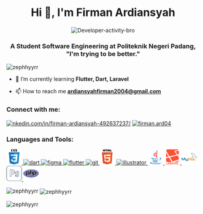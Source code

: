 <h1 align="center">Hi 👋, I'm Firman Ardiansyah</h1>
<p align="center">
<img src="https://static.vecteezy.com/system/resources/previews/008/158/332/original/software-developer-illustration-in-colored-design-vector.jpg" alt="Developer-activity-bro" align="center" border="0" width="450">
</p>
<h3 align="center">A Student Software Engineering at Politeknik Negeri Padang, "I'm trying to be better."</h3>

<p align="left"> <img src="https://komarev.com/ghpvc/?username=zephhyyrr&label=Profile%20views&color=0e75b6&style=flat" alt="zephhyyrr" /> </p>


- 🌱 I’m currently learning **Flutter, Dart, Laravel**

- 📫 How to reach me **ardiansyahfirman2004@gmail.com**

<h3 align="left">Connect with me:</h3>
<p align="left">
<a href="https://linkedin.com/in/nkedin.com/in/firman-ardiansyah-492637237/" target="blank"><img align="center" src="https://raw.githubusercontent.com/rahuldkjain/github-profile-readme-generator/master/src/images/icons/Social/linked-in-alt.svg" alt="nkedin.com/in/firman-ardiansyah-492637237/" height="30" width="40" /></a>
<a href="https://instagram.com/firman.ard04" target="blank"><img align="center" src="https://raw.githubusercontent.com/rahuldkjain/github-profile-readme-generator/master/src/images/icons/Social/instagram.svg" alt="firman.ard04" height="30" width="40" /></a>
</p>

<h3 align="left">Languages and Tools:</h3>
<p align="left"> <a href="https://www.w3schools.com/css/" target="_blank" rel="noreferrer"> <img src="https://raw.githubusercontent.com/devicons/devicon/master/icons/css3/css3-original-wordmark.svg" alt="css3" width="40" height="40"/> </a> <a href="https://dart.dev" target="_blank" rel="noreferrer"> <img src="https://www.vectorlogo.zone/logos/dartlang/dartlang-icon.svg" alt="dart" width="40" height="40"/> </a> <a href="https://www.figma.com/" target="_blank" rel="noreferrer"> <img src="https://www.vectorlogo.zone/logos/figma/figma-icon.svg" alt="figma" width="40" height="40"/> </a> <a href="https://flutter.dev" target="_blank" rel="noreferrer"> <img src="https://www.vectorlogo.zone/logos/flutterio/flutterio-icon.svg" alt="flutter" width="40" height="40"/> </a> <a href="https://git-scm.com/" target="_blank" rel="noreferrer"> <img src="https://www.vectorlogo.zone/logos/git-scm/git-scm-icon.svg" alt="git" width="40" height="40"/> </a> <a href="https://www.w3.org/html/" target="_blank" rel="noreferrer"> <img src="https://raw.githubusercontent.com/devicons/devicon/master/icons/html5/html5-original-wordmark.svg" alt="html5" width="40" height="40"/> </a> <a href="https://www.adobe.com/in/products/illustrator.html" target="_blank" rel="noreferrer"> <img src="https://www.vectorlogo.zone/logos/adobe_illustrator/adobe_illustrator-icon.svg" alt="illustrator" width="40" height="40"/> </a> <a href="https://www.java.com" target="_blank" rel="noreferrer"> <img src="https://raw.githubusercontent.com/devicons/devicon/master/icons/java/java-original.svg" alt="java" width="40" height="40"/> </a> <a href="https://laravel.com/" target="_blank" rel="noreferrer"> <img src="https://raw.githubusercontent.com/devicons/devicon/master/icons/laravel/laravel-plain-wordmark.svg" alt="laravel" width="40" height="40"/> </a> <a href="https://www.mysql.com/" target="_blank" rel="noreferrer"> <img src="https://raw.githubusercontent.com/devicons/devicon/master/icons/mysql/mysql-original-wordmark.svg" alt="mysql" width="40" height="40"/> </a> <a href="https://www.photoshop.com/en" target="_blank" rel="noreferrer"> <img src="https://raw.githubusercontent.com/devicons/devicon/master/icons/photoshop/photoshop-line.svg" alt="photoshop" width="40" height="40"/> </a> <a href="https://www.php.net" target="_blank" rel="noreferrer"> <img src="https://raw.githubusercontent.com/devicons/devicon/master/icons/php/php-original.svg" alt="php" width="40" height="40"/> </a> </p>

<p><img align="left" src="https://github-readme-stats.vercel.app/api/top-langs?username=zephhyyrr&show_icons=true&locale=en&layout=compact" alt="zephhyyrr" /></p>

<p>&nbsp;<img align="center" src="https://github-readme-stats.vercel.app/api?username=zephhyyrr&show_icons=true&locale=en" alt="zephhyyrr" /></p>

<p><img align="center" src="https://github-readme-streak-stats.herokuapp.com/?user=zephhyyrr&" alt="zephhyyrr" /></p>
